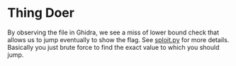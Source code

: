 # Thing Doer

By observing the file in Ghidra, we see a miss of lower bound check that allows us to jump eventually to show the flag. See [sploit.py](sploit.py) for more details. Basically you just brute force to find the exact value to which you should jump.
